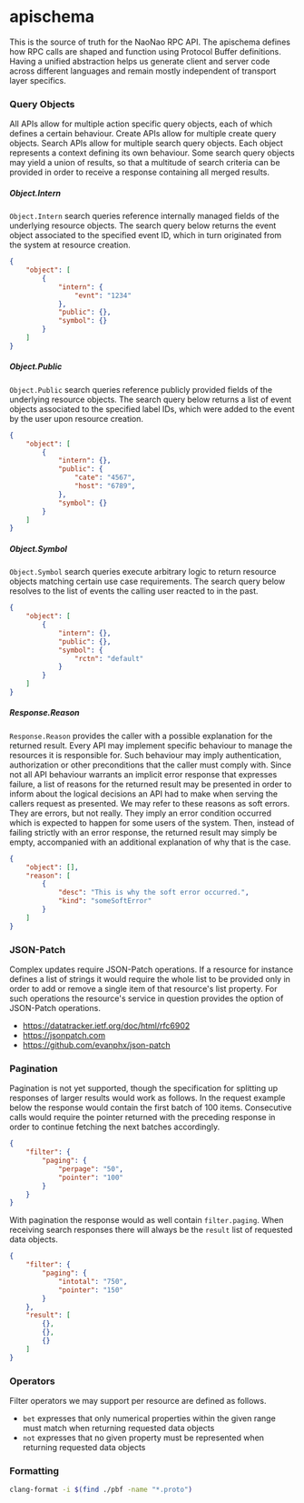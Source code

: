 # apischema

This is the source of truth for the NaoNao RPC API. The apischema defines how
RPC calls are shaped and function using Protocol Buffer definitions. Having a
unified abstraction helps us generate client and server code across different
languages and remain mostly independent of transport layer specifics.



### Query Objects

All APIs allow for multiple action specific query objects, each of which defines
a certain behaviour. Create APIs allow for multiple create query objects. Search
APIs allow for multiple search query objects. Each object represents a context
defining its own behaviour. Some search query objects may yield a union of
results, so that a multitude of search criteria can be provided in order to
receive a response containing all merged results.



##### Object.Intern

`Object.Intern` search queries reference internally managed fields of the
underlying resource objects. The search query below returns the event object
associated to the specified event ID, which in turn originated from the system
at resource creation.

```json
{
    "object": [
        {
            "intern": {
                "evnt": "1234"
            },
            "public": {},
            "symbol": {}
        }
    ]
}
```



##### Object.Public

`Object.Public` search queries reference publicly provided fields of the
underlying resource objects. The search query below returns a list of event
objects associated to the specified label IDs, which were added to the event by
the user upon resource creation.

```json
{
    "object": [
        {
            "intern": {},
            "public": {
                "cate": "4567",
                "host": "6789",
            },
            "symbol": {}
        }
    ]
}
```



##### Object.Symbol

`Object.Symbol` search queries execute arbitrary logic to return resource objects
matching certain use case requirements. The search query below resolves to the
list of events the calling user reacted to in the past.

```json
{
    "object": [
        {
            "intern": {},
            "public": {},
            "symbol": {
                "rctn": "default"
            }
        }
    ]
}
```



##### Response.Reason

`Response.Reason` provides the caller with a possible explanation for the
returned result. Every API may implement specific behaviour to manage the
resources it is responsible for. Such behaviour may imply authentication,
authorization or other preconditions that the caller must comply with. Since not
all API behaviour warrants an implicit error response that expresses failure, a
list of reasons for the returned result may be presented in order to inform
about the logical decisions an API had to make when serving the callers request
as presented. We may refer to these reasons as soft errors. They are errors, but
not really. They imply an error condition occurred which is expected to happen
for some users of the system. Then, instead of failing strictly with an error
response, the returned result may simply be empty, accompanied with an
additional explanation of why that is the case.

```json
{
    "object": [],
    "reason": [
        {
            "desc": "This is why the soft error occurred.",
            "kind": "someSoftError"
        }
    ]
}
```



### JSON-Patch

Complex updates require JSON-Patch operations. If a resource for instance
defines a list of strings it would require the whole list to be provided only in
order to add or remove a single item of that resource's list property. For such
operations the resource's service in question provides the option of JSON-Patch
operations.

- https://datatracker.ietf.org/doc/html/rfc6902
- https://jsonpatch.com
- https://github.com/evanphx/json-patch



### Pagination

Pagination is not yet supported, though the specification for splitting up
responses of larger results would work as follows. In the request example below
the response would contain the first batch of 100 items. Consecutive calls would
require the pointer returned with the preceding response in order to continue
fetching the next batches accordingly.

```json
{
    "filter": {
        "paging": {
            "perpage": "50",
            "pointer": "100"
        }
    }
}
```

With pagination the response would as well contain `filter.paging`. When
receiving search responses there will always be the `result` list of requested
data objects.

```json
{
    "filter": {
        "paging": {
            "intotal": "750",
            "pointer": "150"
        }
    },
    "result": [
        {},
        {},
        {}
    ]
}
```



### Operators

Filter operators we may support per resource are defined as follows.

- `bet` expresses that only numerical properties within the given range must
  match when returning requested data objects
- `not` expresses that no given property must be represented when returning
  requested data objects



### Formatting

```bash
clang-format -i $(find ./pbf -name "*.proto")
```
